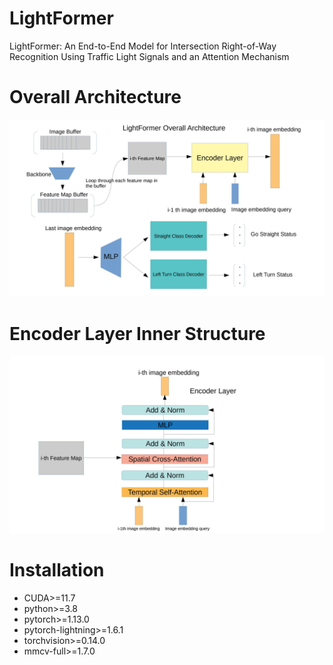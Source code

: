# LightFormer
LightFormer: An End-to-End Model for Intersection Right-of-Way Recognition Using Traffic Light Signals and an Attention Mechanism

# Overall Architecture
![image](https://github.com/DanielMing123/LightFormer/blob/main/imgs/new2_arc.jpg)
# Encoder Layer Inner Structure
![image](https://github.com/DanielMing123/LightFormer/blob/main/imgs/new_encoder.jpg)
# Installation
* CUDA>=11.7
* python>=3.8
* pytorch>=1.13.0
* pytorch-lightning>=1.6.1
*  torchvision>=0.14.0
*  mmcv-full>=1.7.0
